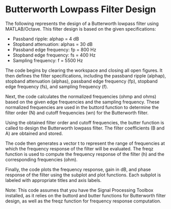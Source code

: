 # Butterworth Lowpass Filter Design
The following represents the design of a Butterworth lowpass filter using MATLAB/Octave. This filter design is based on the given specifications:

* Passband ripple: alphap = 4 dB
* Stopband attenuation: alphas = 30 dB
* Passband edge frequency: fp = 800 Hz
* Stopband edge frequency: fs = 400 Hz
* Sampling frequency: f = 5500 Hz

The code begins by clearing the workspace and closing all open figures. It then defines the filter specifications, including the passband ripple (alphap), stopband attenuation (alphas), passband edge frequency (fp), stopband edge frequency (fs), and sampling frequency (f).

Next, the code calculates the normalized frequencies (ohmp and ohms) based on the given edge frequencies and the sampling frequency. These normalized frequencies are used in the buttord function to determine the filter order (N) and cutoff frequencies (wn) for the Butterworth filter.

Using the obtained filter order and cutoff frequencies, the butter function is called to design the Butterworth lowpass filter. The filter coefficients (B and A) are obtained and stored.

The code then generates a vector t to represent the range of frequencies at which the frequency response of the filter will be evaluated. The freqz function is used to compute the frequency response of the filter (h) and the corresponding frequencies (ohm).

Finally, the code plots the frequency response, gain in dB, and phase response of the filter using the subplot and plot functions. Each subplot is labeled with appropriate titles and axis labels.

Note: This code assumes that you have the Signal Processing Toolbox installed, as it relies on the buttord and butter functions for Butterworth filter design, as well as the freqz function for frequency response computation.
